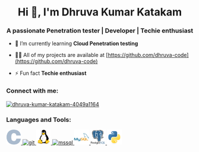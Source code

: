 <h1 align="center">Hi 👋, I'm Dhruva Kumar Katakam</h1>
<h3 align="center">A passionate Penetration tester | Developer | Techie enthusiast</h3>

- 🌱 I’m currently learning **Cloud Penetration testing**

- 👨‍💻 All of my projects are available at [https://github.com/dhruva-code](https://github.com/dhruva-code)

- ⚡ Fun fact **Techie enthusiast**

<h3 align="left">Connect with me:</h3>
<p align="left">
<a href="https://linkedin.com/in/dhruva-kumar-katakam-4049a1164" target="blank"><img align="center" src="https://cdn.jsdelivr.net/npm/simple-icons@3.0.1/icons/linkedin.svg" alt="dhruva-kumar-katakam-4049a1164" height="30" width="40" /></a>
</p>

<h3 align="left">Languages and Tools:</h3>
<p align="left"> <a href="https://www.cprogramming.com/" target="_blank"> <img src="https://raw.githubusercontent.com/devicons/devicon/master/icons/c/c-original.svg" alt="c" width="40" height="40"/> </a> <a href="https://git-scm.com/" target="_blank"> <img src="https://www.vectorlogo.zone/logos/git-scm/git-scm-icon.svg" alt="git" width="40" height="40"/> </a> <a href="https://www.linux.org/" target="_blank"> <img src="https://raw.githubusercontent.com/devicons/devicon/master/icons/linux/linux-original.svg" alt="linux" width="40" height="40"/> </a> <a href="https://www.microsoft.com/en-us/sql-server" target="_blank"> <img src="https://cdn.worldvectorlogo.com/logos/microsoft-sql-server.svg" alt="mssql" width="40" height="40"/> </a> <a href="https://www.mysql.com/" target="_blank"> <img src="https://raw.githubusercontent.com/devicons/devicon/master/icons/mysql/mysql-original-wordmark.svg" alt="mysql" width="40" height="40"/> </a> <a href="https://www.postgresql.org" target="_blank"> <img src="https://raw.githubusercontent.com/devicons/devicon/master/icons/postgresql/postgresql-original-wordmark.svg" alt="postgresql" width="40" height="40"/> </a> <a href="https://www.python.org" target="_blank"> <img src="https://raw.githubusercontent.com/devicons/devicon/master/icons/python/python-original.svg" alt="python" width="40" height="40"/> </a> </p>
